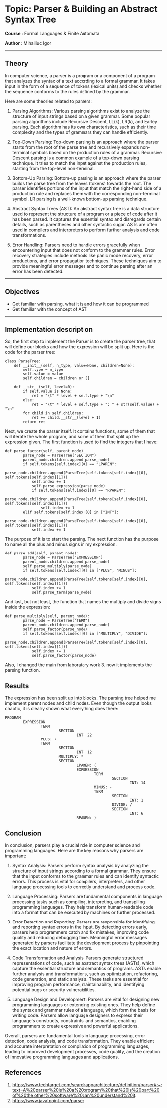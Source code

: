 # Topic: Parser & Building an Abstract Syntax Tree

**Course** : Formal Languages & Finite Automata

**Author** : Mihailiuc Igor

***

## Theory

 In computer science, a parser is a program or a component of a program that analyzes the syntax of a text according to a formal grammar. It takes input in the form of a sequence of tokens (lexical units) and checks whether the sequence
 conforms to the rules defined by the grammar.

Here are some theories related to parsers:


1. Parsing Algorithms: Various parsing algorithms exist to analyze the structure of input strings based on a given grammar. Some popular parsing algorithms include Recursive Descent, LL(k), LR(k), and Earley parsing. Each algorithm has its own characteristics, such as their time complexity and the types of grammars they can handle efficiently.

2. Top-Down Parsing: Top-down parsing is an approach where the parser starts from the root of the parse tree and recursively expands non-terminal symbols based on the production rules of a grammar. Recursive Descent parsing is a common example of a top-down parsing technique. It tries to match the input against the production rules, starting from the top-level non-terminal.

3. Bottom-Up Parsing: Bottom-up parsing is an approach where the parser builds the parse tree from the leaves (tokens) towards the root. The parser identifies portions of the input that match the right-hand side of a production rule and replaces them with the corresponding non-terminal symbol. LR parsing is a well-known bottom-up parsing technique.

4. Abstract Syntax Trees (AST): An abstract syntax tree is a data structure used to represent the structure of a program or a piece of code after it has been parsed. It captures the essential syntax and disregards certain details, such as parentheses and other syntactic sugar. ASTs are often used in compilers and interpreters to perform further analysis and code transformations.

5. Error Handling: Parsers need to handle errors gracefully when encountering input that does not conform to the grammar rules. Error recovery strategies include methods like panic mode recovery, error productions, and error propagation techniques. These techniques aim to provide meaningful error messages and to continue parsing after an error has been detected.

***

## Objectives
- Get familiar with parsing, what it is and how it can be programmed
- Get familiar with the concept of AST

***

## Implementation description

So, the first step to implement the Parser is to create the parser tree, that will define our blocks and how the expression will be split up. Here is the code for the parser tree: 

```
class ParseTree:
    def __init__(self, n_type, value=None, children=None):
        self.type = n_type
        self.value = value
        self.children = children or []

    def __str__(self, level=0):
        if self.value is None:
            ret = "\t" * level + self.type + "\n"
        else:
            ret = "\t" * level + self.type + ": " + str(self.value) + "\n"
        for child in self.children:
            ret += child.__str__(level + 1)
        return ret
```

Next, we create the parser itself. It contains functions, some of them that will iterate the whole program, and some of them that split up the expression given. The first function is used to find the integers that I have: 
```
def parse_factor(self, parent_node):
        parse_node = ParseTree("SECTION")
        parent_node.children.append(parse_node)
        if self.tokens[self.index][0] == "LPAREN":
            parse_node.children.append(ParseTree(self.tokens[self.index][0], self.tokens[self.index][1]))
            self.index += 1
            self.parse_expression(parse_node)
            if self.tokens[self.index][0] == "RPAREN":
                parse_node.children.append(ParseTree(self.tokens[self.index][0], self.tokens[self.index][1]))
                self.index += 1
        elif self.tokens[self.index][0] in ["INT"]:
            parse_node.children.append(ParseTree(self.tokens[self.index][0], self.tokens[self.index][1]))
            self.index += 1
```
The purpose of it is to start the parsing. The next function has the purpose to name all the plus and minus signs in my expression. 
```
def parse_add(self, parent_node):
        parse_node = ParseTree("EXPRESSION")
        parent_node.children.append(parse_node)
        self.parse_multiply(parse_node)
        if self.tokens[self.index][0] in ["PLUS", "MINUS"]:
            parse_node.children.append(ParseTree(self.tokens[self.index][0], self.tokens[self.index][1]))
            self.index += 1
            self.parse_term(parse_node)
```
And last, but not least, the function that names the multiply and divide signs inside the expression: 
```
def parse_multiply(self, parent_node):
        parse_node = ParseTree("TERM")
        parent_node.children.append(parse_node)
        self.parse_factor(parse_node)
        if self.tokens[self.index][0] in ["MULTIPLY", "DIVIDE"]:
            parse_node.children.append(ParseTree(self.tokens[self.index][0], self.tokens[self.index][1]))
            self.index += 1
            self.parse_factor(parse_node)
```

Also, I changed the main from laboratory work 3. now it implements the parsing function.
## Results
The expression has been split up into blocks. The parsing tree helped me implement parent nodes and child nodes. Even though the output looks chaotic, it is clealry shown what everything does there:
```
PROGRAM
        EXPRESSION
                TERM
                        SECTION
                                INT: 22
                PLUS: +
                TERM
                        SECTION
                                INT: 12
                        MULTIPLY: *
                        SECTION
                                LPAREN: (
                                EXPRESSION
                                        TERM
                                                SECTION
                                                        INT: 14
                                        MINUS: -
                                        TERM
                                                SECTION
                                                        INT: 1
                                                DIVIDE: /
                                                SECTION
                                                        INT: 6
                                RPAREN: )
```

## Conclusion

In conclusion, parsers play a crucial role in computer science and programming languages. Here are the key reasons why parsers are important:

1. Syntax Analysis: Parsers perform syntax analysis by analyzing the structure of input strings according to a formal grammar. They ensure that the input conforms to the grammar rules and can identify syntactic errors. This process is vital for compilers, interpreters, and other language processing tools to correctly understand and process code.

2. Language Processing: Parsers are fundamental components in language processing tasks such as compiling, interpreting, and transpiling programming languages. They help transform human-readable code into a format that can be executed by machines or further processed.

3. Error Detection and Reporting: Parsers are responsible for identifying and reporting syntax errors in the input. By detecting errors early, parsers help programmers catch and fix mistakes, improving code quality and reducing debugging time. Meaningful error messages generated by parsers facilitate the development process by pinpointing the exact location and nature of errors.

4. Code Transformation and Analysis: Parsers generate structured representations of code, such as abstract syntax trees (ASTs), which capture the essential structure and semantics of programs. ASTs enable further analysis and transformations, such as optimization, refactoring, code generation, and static analysis. These tasks are essential for improving program performance, maintainability, and identifying potential bugs or security vulnerabilities.

5. Language Design and Development: Parsers are vital for designing new programming languages or extending existing ones. They help define the syntax and grammar rules of a language, which form the basis for writing code. Parsers allow language designers to express their language's constructs, constraints, and semantics, enabling programmers to create expressive and powerful applications.

Overall, parsers are fundamental tools in language processing, error detection, code analysis, and code transformation. They enable efficient and accurate interpretation or compilation of programming languages, leading to improved development processes, code quality, and the creation of innovative programming languages and applications.

## References
1. https://www.techtarget.com/searchapparchitecture/definition/parser#:~:text=A%20parser%20is%20a%20program%20that%20is%20part%20of%20the,other%20software%20can%20understand%20it.
2. https://www.javatpoint.com/parser
